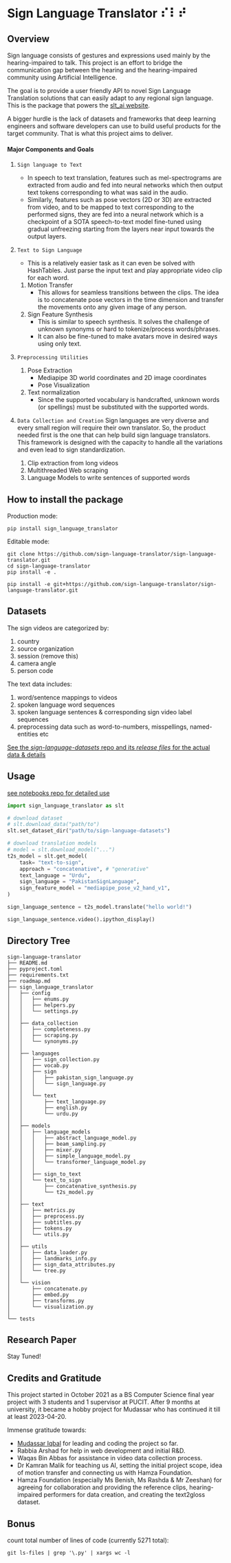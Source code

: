 # Sign Language Translator ⠎⠇⠞

## Overview
Sign language consists of gestures and expressions used mainly by the hearing-impaired to talk. This project is an effort to bridge the communication gap between the hearing and the hearing-impaired community using Artificial Intelligence.

The goal is to provide a user friendly API to novel Sign Language Translation solutions that can easily adapt to any regional sign language. This is the package that powers the [slt_ai website](https://github.com/mdsrqbl/slt_ai).

A bigger hurdle is the lack of datasets and frameworks that deep learning engineers and software developers can use to build useful products for the target community. That is what this project aims to deliver.

#### Major Components and Goals ####
1. `Sign language to Text`
    - In speech to text translation, features such as mel-spectrograms are extracted from audio and fed into neural networks which then output text tokens corresponding to what was said in the audio.
    - Similarly, features such as pose vectors (2D or 3D) are extracted from video, and to be mapped to text corresponding to the performed signs, they are fed into a neural network which is a checkpoint of a SOTA speech-to-text model fine-tuned using gradual unfreezing starting from the layers near input towards the output layers.

2. `Text to Sign Language`
    - This is a relatively easier task as it can even be solved with HashTables. Just parse the input text and play appropriate video clip for each word.

    1. Motion Transfer
        - This allows for seamless transitions between the clips. The idea is to concatenate pose vectors in the time dimension and transfer the movements onto any given image of any person.
    2. Sign Feature Synthesis
        - This is similar to speech synthesis. It solves the challenge of unknown synonyms or hard to tokenize/process words/phrases.
        - It can also be fine-tuned to make avatars move in desired ways using only text.

3. `Preprocessing Utilities`
    1. Pose Extraction
        - Mediapipe 3D world coordinates and 2D image coordinates
        - Pose Visualization
    2. Text normalization
        - Since the supported vocabulary is handcrafted, unknown words (or spellings) must be substituted with the supported words.

4. `Data Collection and Creation`
    Sign languages are very diverse and every small region will require their own translator. So, the product needed first is the one that can help build sign language translators. This framework is designed with the capacity to handle all the variations and even lead to sign standardization.

   1. Clip extraction from long videos
   2. Multithreaded Web scraping
   3. Language Models to write sentences of supported words

## How to install the package
Production mode:
```
pip install sign_language_translator
```

Editable mode:
```
git clone https://github.com/sign-language-translator/sign-language-translator.git
cd sign-language-translator
pip install -e .
```
```
pip install -e git+https://github.com/sign-language-translator/sign-language-translator.git
```

## Datasets
The sign videos are categorized by:
1. country
2. source organization
3. session (remove this)
4. camera angle
5. person code

The text data includes:
1. word/sentence mappings to videos
2. spoken language word sequences
3. spoken language sentences & corresponding sign video label sequences
4. preprocessing data such as word-to-numbers, misspellings, named-entities etc

[See the *sign-language-datasets* repo and its *release files* for the actual data & details](https://github.com/sign-language-translator/sign-language-datasets)

## Usage
[see notebooks repo for detailed use](https://github.com/sign-language-translator/notebooks)

```python
import sign_language_translator as slt

# download dataset
# slt.download_data("path/to")
slt.set_dataset_dir("path/to/sign-language-datasets")

# download translation models
# model = slt.download_model("...")
t2s_model = slt.get_model(
    task= "text-to-sign",
    approach = "concatenative", # "generative"
    text_language = "Urdu",
    sign_language = "PakistanSignLanguage",
    sign_feature_model = "mediapipe_pose_v2_hand_v1",
)

sign_language_sentence = t2s_model.translate("hello world!")

sign_language_sentence.video().ipython_display()

```
## Directory Tree
    sign-language-translator
    ├── README.md
    ├── pyproject.toml
    ├── requirements.txt
    ├── roadmap.md
    ├── sign_language_translator
    │   ├── config
    │   │   ├── enums.py
    │   │   ├── helpers.py
    │   │   └── settings.py
    │   │
    │   ├── data_collection
    │   │   ├── completeness.py
    │   │   ├── scraping.py
    │   │   └── synonyms.py
    │   │
    │   ├── languages
    │   │   ├── sign_collection.py
    │   │   ├── vocab.py
    │   │   ├── sign
    │   │   │   ├── pakistan_sign_language.py
    │   │   │   └── sign_language.py
    │   │   │
    │   │   └── text
    │   │       ├── text_language.py
    │   │       ├── english.py
    │   │       └── urdu.py
    │   │
    │   ├── models
    │   │   ├── language_models
    │   │   │   ├── abstract_language_model.py
    │   │   │   ├── beam_sampling.py
    │   │   │   ├── mixer.py
    │   │   │   ├── simple_language_model.py
    │   │   │   └── transformer_language_model.py
    │   │   │
    │   │   ├── sign_to_text
    │   │   └── text_to_sign
    │   │       ├── concatenative_synthesis.py
    │   │       └── t2s_model.py
    │   │
    │   ├── text
    │   │   ├── metrics.py
    │   │   ├── preprocess.py
    │   │   ├── subtitles.py
    │   │   ├── tokens.py
    │   │   └── utils.py
    │   │
    │   ├── utils
    │   │   ├── data_loader.py
    │   │   ├── landmarks_info.py
    │   │   ├── sign_data_attributes.py
    │   │   └── tree.py
    │   │
    │   └── vision
    │       ├── concatenate.py
    │       ├── embed.py
    │       ├── transforms.py
    │       └── visualization.py
    │
    └── tests

## Research Paper
Stay Tuned!

## Credits and Gratitude
This project started in October 2021 as a BS Computer Science final year project with 3 students and 1 supervisor at PUCIT. After 9 months at university, it became a hobby project for Mudassar who has continued it till at least 2023-04-20.

Immense gratitude towards:
- [Mudassar Iqbal](https://github.com/mdsrqbl) for leading and coding the project so far.
- Rabbia Arshad for help in web development and initial R&D.
- Waqas Bin Abbas for assistance in video data collection process.
- Dr Kamran Malik for teaching us AI, setting the initial project scope, idea of motion transfer and connecting us with Hamza Foundation.
- Hamza Foundation (especially Ms Benish, Ms Rashda & Mr Zeeshan) for agreeing for collaboration and providing the reference clips, hearing-impaired performers for data creation, and creating the text2gloss dataset.

## Bonus
count total number of lines of code (currently 5271 total):
```
git ls-files | grep '\.py' | xargs wc -l
```